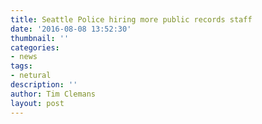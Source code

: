 ```yaml
---
title: Seattle Police hiring more public records staff
date: '2016-08-08 13:52:30'
thumbnail: ''
categories:
- news
tags:
- netural
description: ''
author: Tim Clemans
layout: post
---
```

